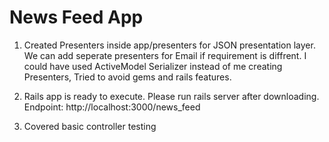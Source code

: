 # News Feed App

1. Created Presenters inside app/presenters for JSON presentation layer. We can add seperate presenters for Email if requirement is diffrent. I could have used ActiveModel Serializer instead of me creating Presenters, Tried to avoid gems and rails features.

2. Rails app is ready to execute. Please run rails server after downloading. Endpoint: http://localhost:3000/news_feed

3. Covered basic controller testing
